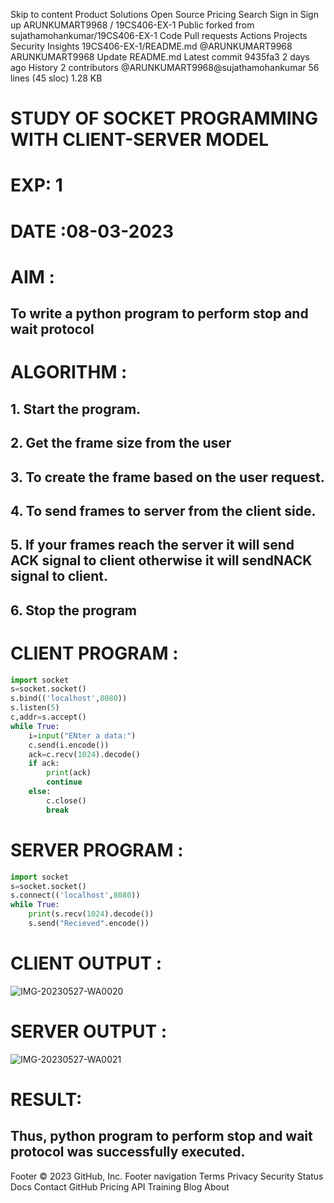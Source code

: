 Skip to content
Product
Solutions
Open Source
Pricing
Search
Sign in
Sign up
ARUNKUMART9968
/
19CS406-EX-1
Public
forked from sujathamohankumar/19CS406-EX-1
Code
Pull requests
Actions
Projects
Security
Insights
19CS406-EX-1/README.md
@ARUNKUMART9968
ARUNKUMART9968 Update README.md
Latest commit 9435fa3 2 days ago
 History
 2 contributors
@ARUNKUMART9968@sujathamohankumar
56 lines (45 sloc)  1.28 KB
 

# STUDY OF SOCKET PROGRAMMING WITH CLIENT-SERVER MODEL

# EXP: 1

# DATE :08-03-2023

# AIM :
## To write a python program to perform stop and wait protocol
# ALGORITHM :
## 1. Start the program.
## 2. Get the frame size from the user
## 3. To create the frame based on the user request.
## 4. To send frames to server from the client side.
## 5. If your frames reach the server it will send ACK signal to client otherwise it will sendNACK signal to client.
## 6. Stop the program

# CLIENT PROGRAM :
```PYTHON 3
import socket
s=socket.socket()
s.bind(('localhost',8080))
s.listen(5)
c,addr=s.accept()
while True:
	i=input("ENter a data:")
	c.send(i.encode())
	ack=c.recv(1024).decode()
	if ack:
		print(ack)
		continue
	else:
		c.close()
		break
```
# SERVER PROGRAM : 
```PYTHON 3
import socket
s=socket.socket()
s.connect(('localhost',8080))
while True:
	print(s.recv(1024).decode())
	s.send("Recieved".encode())
```

# CLIENT OUTPUT : 


![IMG-20230527-WA0020](https://github.com/ARUNKUMART9968/19CS406-EX-1/assets/121215794/776252bb-9f63-4361-b551-55aa746effd5)
# SERVER OUTPUT :
![IMG-20230527-WA0021](https://github.com/ARUNKUMART9968/19CS406-EX-1/assets/121215794/6ff91ac9-c4d2-44f3-9ce9-c2195c6dab42)



# RESULT:
## Thus, python program to perform stop and wait protocol was successfully executed.
Footer
© 2023 GitHub, Inc.
Footer navigation
Terms
Privacy
Security
Status
Docs
Contact GitHub
Pricing
API
Training
Blog
About
